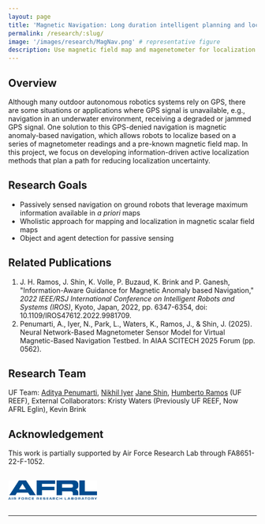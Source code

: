 ```yaml
---
layout: page
title: 'Magnetic Navigation: Long duration intelligent planning and localization in GNSS-Denied environments'
permalink: /research/:slug/
image: '/images/research/MagNav.png' # representative figure
description: Use magnetic field map and magenetometer for localization when GNSS is not available in long-duration navigation scenarios.
---
```


## Overview <!-- Must include -->

Although many outdoor autonomous robotics systems rely on GPS, there are some situations or applications where GPS signal is unavailable, e.g., navigation in an underwater environment, receiving a degraded or jammed GPS signal. One solution to this GPS-denied navigation is magnetic anomaly-based navigation, which allows robots to localize based on a series of magnetometer readings and a pre-known magnetic field map. In this project, we focus on developing information-driven active localization methods that plan a path for reducing localization uncertainty.

## Research Goals

* Passively sensed navigation on ground robots that leverage maximum information available in *a priori* maps
* Wholistic approach for mapping and localization in magnetic scalar field maps
* Object and agent detection for passive sensing

## Related Publications

1. J. H. Ramos, J. Shin, K. Volle, P. Buzaud, K. Brink and P. Ganesh, "Information-Aware Guidance for Magnetic Anomaly based Navigation," *2022 IEEE/RSJ International Conference on Intelligent Robots and Systems (IROS)*, Kyoto, Japan, 2022, pp. 6347-6354, doi: 10.1109/IROS47612.2022.9981709.
2. Penumarti, A., Iyer, N., Park, L., Waters, K., Ramos, J., & Shin, J. (2025). Neural Network-Based Magnetometer Sensor Model for Virtual Magnetic-Based Navigation Testbed. In AIAA SCITECH 2025 Forum (pp. 0562).

## Research Team

UF Team: [Aditya Penumarti](/people/aditya), [Nikhil Iyer](/people/nikhil) [Jane Shin](/people/jane), [Humberto Ramos](https://mae.ufl.edu/people/name/humberto-ramos/) (UF REEF),
External Collaborators: Kristy Waters (Previously UF REEF, Now AFRL Eglin), Kevin Brink

## Acknowledgement

This work is partially supported by Air Force Research Lab through FA8651-22-F-1052.

<a href="https://www.afrl.af.mil" target="_blank" rel="noopener"><img src="/images/research/logos/afrl.png" alt="AFRL" style="height:70px;max-width:180px;object-fit:contain;"></a>

<!-- Include below if you have additional resources to add (e.g. interview videos) -->
***

<!-- ## Additional Resources

### Youtube Embed
<p><iframe src="https://www.youtube.com/embed/2b2gJu-g3qE" loading="lazy" frameborder="0" allowfullscreen></iframe></p>

### Vimeo Embed

<p><iframe src="https://player.vimeo.com/video/148003889?h=d36b8b4cbb" loading="lazy" width="640" height="360" frameborder="0" allowfullscreen></iframe></p> -->